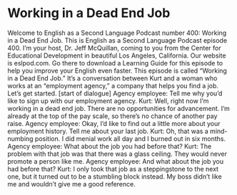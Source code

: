 # Working in a Dead End Job

Welcome to English as a Second Language Podcast number 400: Working in a Dead End Job.  This is English as a Second Language Podcast episode 400.  I’m your host, Dr. Jeff McQuillan, coming to you from the Center for Educational Development in beautiful Los Angeles, California.  Our website is eslpod.com.  Go there to download a Learning Guide for this episode to help you improve your English even faster.  This episode is called “Working in a Dead End Job.”  It’s a conversation between Kurt and a woman who works at an “employment agency,” a company that helps you find a job.  Let’s get started.  [start of dialogue]  Agency employee:  Tell me why you’d like to sign up with our employment agency.  Kurt:  Well, right now I’m working in a dead end job.  There are no opportunities for advancement.  I’m already at the top of the pay scale, so there’s no chance of another pay raise.  Agency employee:  Okay, I’d like to find out a little more about your employment history.  Tell me about your last job.  Kurt:  Oh, that was a mind-numbing position.  I did menial work all day and I burned out in six months.    Agency employee:  What about the job you had before that?    Kurt:  The problem with that job was that there was a glass ceiling.  They would never promote a person like me.  Agency employee:  And what about the job you had before that?  Kurt:  I only took that job as a steppingstone to the next one, but it turned out to be a stumbling block instead.  My boss didn’t like me and wouldn’t give me a good reference. 